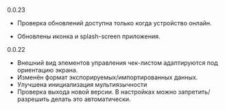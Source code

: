 0.0.23
* Проверка обновлений доступна только когда устройство онлайн.

* Обновлены иконка и splash-screen приложения.

0.0.22
* Внешний вид элементов управления чек-листом адаптируются под ориентацию экрана.
* Изменён формат экспорируемых/импортированных данных.
* Улучшена инициализация мультиязычности
* Проверка выхода новой версии. В настройках можно запретить/разрешить делать это автоматически.